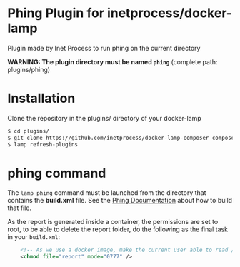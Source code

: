 # Phing Plugin for inetprocess/docker-lamp
Plugin made by Inet Process to run phing on the current directory

__WARNING: The plugin directory must be named `phing`__ (complete path: plugins/phing)

# Installation
Clone the repository in the plugins/ directory of your docker-lamp
```bash
$ cd plugins/
$ git clone https://github.com/inetprocess/docker-lamp-composer composer
$ lamp refresh-plugins
```

# phing command
The `lamp phing` command must be launched from the directory that contains the **build.xml** file. See the [Phing Documentation](https://www.phing.info/) about how to build that file.

As the report is generated inside a container, the permissions are set to root, to be able to delete the report folder,
do the following as the final task in your `build.xml`:
```xml
    <!-- As we use a docker image, make the current user able to read / delete the report -->
    <chmod file="report" mode="0777" />
```
